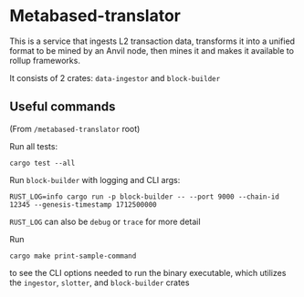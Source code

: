# Metabased-translator

This is a service that ingests L2 transaction data, transforms it into a unified format to be mined by an Anvil node, then mines it and makes it available to rollup frameworks. 

It consists of 2 crates: `data-ingestor` and `block-builder`

## Useful commands
(From `/metabased-translator` root)

Run all tests:
```
cargo test --all
```

Run `block-builder` with logging and CLI args:
```
RUST_LOG=info cargo run -p block-builder -- --port 9000 --chain-id 12345 --genesis-timestamp 1712500000
```
`RUST_LOG` can also be `debug` or `trace` for more detail


Run
```
cargo make print-sample-command
```
to see the CLI options needed to run the binary executable, which utilizes the `ingestor`, `slotter`, and `block-builder` crates